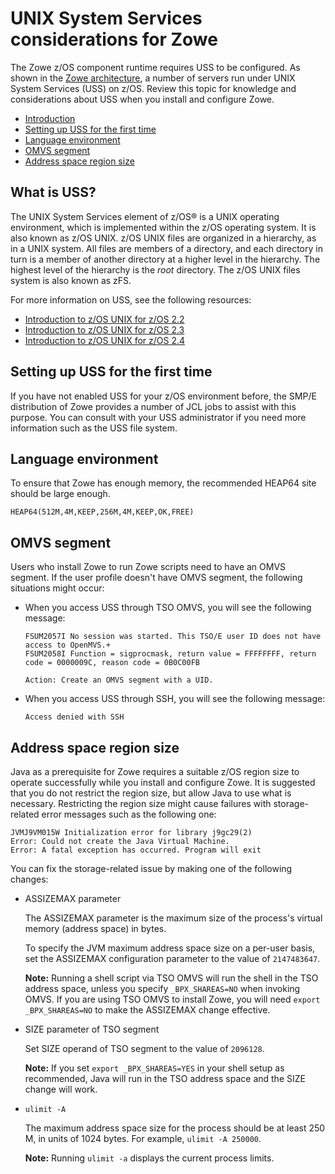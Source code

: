 # UNIX System Services considerations for Zowe

The Zowe z/OS component runtime requires USS to be configured. As shown in the [Zowe architecture](../getting-started/zowe-architecture.md), a number of servers run under UNIX System Services (USS) on z/OS. Review this topic for knowledge and considerations about USS when you install and configure Zowe. 

- [Introduction](#introduction)
- [Setting up USS for the first time](#setting-up-uss-for-the-first-time)
- [Language environment](#language-environment)
- [OMVS segment](#omvs-segment)
- [Address space region size](#address-space-region-size)

## What is USS?

The UNIX System Services element of z/OS® is a UNIX operating environment, which is implemented within the z/OS operating system. It is also known as z/OS UNIX. z/OS UNIX files are organized in a hierarchy, as in a UNIX system.  All files are members of a directory, and each directory in turn is a member of another directory at a higher level in the hierarchy. The highest level of the hierarchy is the *root* directory. The z/OS UNIX files system is also known as zFS.   

For more information on USS, see the following resources: 
- [Introduction to z/OS UNIX for z/OS 2.2](https://www.ibm.com/support/knowledgecenter/SSLTBW_2.2.0/com.ibm.zos.v2r2.bpxb200/int.htm)
- [Introduction to z/OS UNIX for z/OS 2.3](https://www.ibm.com/support/knowledgecenter/SSLTBW_2.3.0/com.ibm.zos.v2r3.bpxb200/int.htm)
- [Introduction to z/OS UNIX for z/OS 2.4](https://www.ibm.com/support/knowledgecenter/SSLTBW_2.4.0/com.ibm.zos.v2r4.bpxb200/int.htm)

## Setting up USS for the first time

If you have not enabled USS for your z/OS environment before, the SMP/E distribution of Zowe provides a number of JCL jobs to assist with this purpose. You can consult with your USS administrator if you need more information such as the USS file system. 

<!-- Guidance is needed on the Unix name for the API ML USS file system - the installer may not know much about USS and may need to be advised by a Unix expert what to call the directory. 
suggestion: Add a note to the doc to ask the person who administers USS if the installer does not know themselves.-->

## Language environment

To ensure that Zowe has enough memory, the recommended HEAP64 site should be large enough.
```
HEAP64(512M,4M,KEEP,256M,4M,KEEP,OK,FREE)
```

## OMVS segment

Users who install Zowe to run Zowe scripts need to have an OMVS segment. If the user profile doesn't have OMVS segment, the following situations might occur:

- When you access USS through TSO OMVS, you will see the following message: 

   ```
   FSUM2057I No session was started. This TSO/E user ID does not have access to OpenMVS.+
   FSUM2058I Function = sigprocmask, return value = FFFFFFFF, return code = 0000009C, reason code = 0B0C00FB

   Action: Create an OMVS segment with a UID.
   ```

- When you access USS through SSH, you will see the following message: 

   ```
   Access denied with SSH
   ```

## Address space region size

Java as a prerequisite for Zowe requires a suitable z/OS region size to operate successfully while you install and configure Zowe. It is suggested that you do not restrict the region size, but allow Java to use what is necessary. Restricting the region size might cause failures with storage-related error messages such as the following one:
```
JVMJ9VM015W Initialization error for library j9gc29(2)
Error: Could not create the Java Virtual Machine.
Error: A fatal exception has occurred. Program will exit
```
You can fix the storage-related issue by making one of the following changes:

- ASSIZEMAX parameter

   The ASSIZEMAX parameter is the maximum size of the process's virtual memory (address space) in bytes. 
   
   To specify the JVM maximum address space size on a per-user basis, set the ASSIZEMAX configuration parameter to the value of `2147483647`.

   **Note:** Running a shell script via TSO OMVS will run the shell in the TSO address space, unless you specify `_BPX_SHAREAS=NO` when invoking OMVS. If you are using TSO OMVS to install Zowe, you will need `export _BPX_SHAREAS=NO` to make the ASSIZEMAX change effective.

- SIZE parameter of TSO segment

   Set SIZE operand of TSO segment to the value of `2096128`.
    
   **Note:** If you set `export _BPX_SHAREAS=YES` in your shell setup as recommended, Java will run in the TSO address space and the SIZE change will work.

- `ulimit -A` 

   The maximum address space size for the process should be at least 250 M, in units of 1024 bytes. For example, `ulimit -A 250000`.
    
   **Note:** Running `ulimit -a` displays the current process limits.
